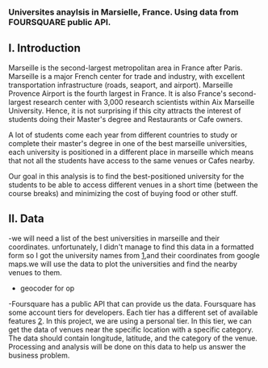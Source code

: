 ### Universites anaylsis in Marsielle, France. Using data from FOURSQUARE public API.

## I. Introduction

Marseille is the second-largest metropolitan area in France after Paris. Marseille is a major French center for trade and industry, with excellent transportation infrastructure (roads, seaport, and airport). Marseille Provence Airport is the fourth largest in France. It is also France's second-largest research center with 3,000 research scientists within Aix Marseille University. Hence, it is not surprising if this city attracts the interest of students doing their Master's degree and Restaurants or Cafe owners.

A lot of students come each year from different countries to study or complete their master's degree in one of the best marseille universities, each university is positioned in a different place in marseille which means that not all the students have access to the same venues or Cafes nearby.

Our goal in this analysis is to find the best-positioned university for the students to be able to access different venues in a short time (between the course breaks) and minimizing the cost of buying food or other stuff.

## II. Data
 -we will need a list of the best universities in marseille and their coordinates. unfortunately, I didn't manage to find this data in a formatted form so I got the university names from [1](https://www.languagecourse.net/universities-marseille),and their coordinates from google maps.we will use the data to plot the universities and find the nearby venues to them.
 
 - geocoder for op

-Foursquare has a public API that can provide us the data. Foursquare has some account tiers for developers. Each tier has a different set of available features [2](https://developer.foursquare.com/docs). In this project, we are using a personal tier. In this tier, we can get the data of venues near the specific location with a specific category. The data should contain longitude, latitude, and the category of the venue. Processing and analysis will be done on this data to help us answer the business problem.
